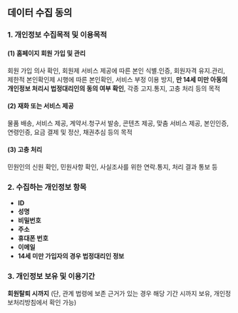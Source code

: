 ## 데이터 수집 동의

### 1. 개인정보 수집목적 및 이용목적

#### (1) 홈페이지 회원 가입 및 관리
회원 가입 의사 확인, 회원제 서비스 제공에 따른 본인 식별․인증, 회원자격 유지․관리, 제한적 본인확인제 시행에 따른 본인확인, 서비스 부정 이용 방지, **만 14세 미만 아동의 개인정보 처리시 법정대리인의 동의 여부 확인**, 각종 고지․통지, 고충 처리 등의 목적

#### (2) 재화 또는 서비스 제공
물품 배송, 서비스 제공, 계약서․청구서 발송, 콘텐츠 제공, 맞춤 서비스 제공, 본인인증, 연령인증, 요금 결제 및 정산, 채권추심 등의 목적

#### (3) 고충 처리
민원인의 신원 확인, 민원사항 확인, 사실조사를 위한 연락․통지, 처리 결과 통보 등

### 2. 수집하는 개인정보 항목
- **ID**
- **성명**
- **비밀번호**
- **주소**
- **휴대폰 번호**
- **이메일**
- **14세 미만 가입자의 경우 법정대리인 정보**

### 3. 개인정보 보유 및 이용기간
**회원탈퇴 시까지** (단, 관계 법령에 보존 근거가 있는 경우 해당 기간 시까지 보유, 개인정보처리방침에서 확인 가능)
